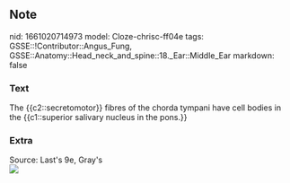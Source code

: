 ## Note
nid: 1661020714973
model: Cloze-chrisc-ff04e
tags: GSSE::!Contributor::Angus_Fung, GSSE::Anatomy::Head_neck_and_spine::18._Ear::Middle_Ear
markdown: false

### Text
The {{c2::secretomotor}} fibres of the chorda tympani have cell bodies in the {{c1::superior salivary nucleus in the pons.}}

### Extra
<div>
  <div>
    Source: Last's 9e, Gray's
  </div>
</div>
<div><img src=
"paste-fe3c7a9edf4a43887e479c8395c8b45dd1214e65.jpg"></div>
